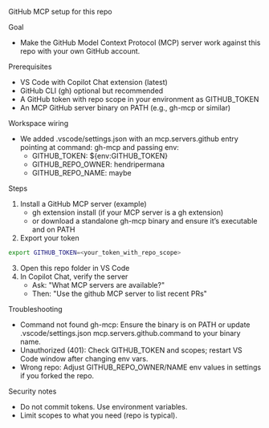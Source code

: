 GitHub MCP setup for this repo

Goal
- Make the GitHub Model Context Protocol (MCP) server work against this repo with your own GitHub account.

Prerequisites
- VS Code with Copilot Chat extension (latest)
- GitHub CLI (gh) optional but recommended
- A GitHub token with repo scope in your environment as GITHUB_TOKEN
- An MCP GitHub server binary on PATH (e.g., gh-mcp or similar)

Workspace wiring
- We added .vscode/settings.json with an mcp.servers.github entry pointing at command: gh-mcp and passing env:
  - GITHUB_TOKEN: ${env:GITHUB_TOKEN}
  - GITHUB_REPO_OWNER: hendripermana
  - GITHUB_REPO_NAME: maybe

Steps
1) Install a GitHub MCP server (example)
   - gh extension install (if your MCP server is a gh extension)
   - or download a standalone gh-mcp binary and ensure it’s executable and on PATH
2) Export your token
```bash
export GITHUB_TOKEN=<your_token_with_repo_scope>
```
3) Open this repo folder in VS Code
4) In Copilot Chat, verify the server
   - Ask: "What MCP servers are available?"
   - Then: "Use the github MCP server to list recent PRs"

Troubleshooting
- Command not found gh-mcp: Ensure the binary is on PATH or update .vscode/settings.json mcp.servers.github.command to your binary name.
- Unauthorized (401): Check GITHUB_TOKEN and scopes; restart VS Code window after changing env vars.
- Wrong repo: Adjust GITHUB_REPO_OWNER/NAME env values in settings if you forked the repo.

Security notes
- Do not commit tokens. Use environment variables.
- Limit scopes to what you need (repo is typical).
